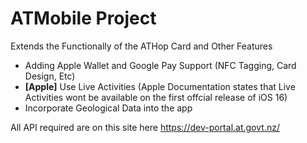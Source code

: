 # ATMobile Project
Extends the Functionally of the ATHop Card and Other Features
- Adding Apple Wallet and Google Pay Support (NFC Tagging, Card Design, Etc)
- **[Apple]** Use Live Activities (Apple Documentation states that Live Activities wont be available on the first offcial release of iOS 16)
- Incorporate Geological Data into the app

All API required are on this site here
https://dev-portal.at.govt.nz/

